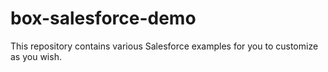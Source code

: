 # box-salesforce-demo
This repository contains various Salesforce examples for you to customize as you wish. 
